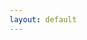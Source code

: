 ```yaml
---
layout: default
---
```

<script src="https://cdn.jsdelivr.net/npm/algoliasearch@5.29.0/dist/lite/builds/browser.umd.js" integrity="sha256-9bjIp+g5sHc0eN8sdDKhzQauBs20mxnuDpApe4C9Ctg=" crossorigin="anonymous"></script>
<script src="https://cdn.jsdelivr.net/npm/instantsearch.js@4.79.0/dist/instantsearch.production.min.js" integrity="sha256-FOU2owonNoOmNxF4I8jLR4D8w/vziYNi64GUN2boXRQ=" crossorigin="anonymous"></script>

<div>
    <div class="flex flex-col gap-2 py-4 lg:px-24">
        <div id="search-box"></div>
        <div id="search-poweredby" class=""></div>
    </div>
    <div id="hits" class="grid grid-cols-3 gap-4 py-8"></div>
</div>

<script>
const { liteClient: algoliasearch } = window['algoliasearch/lite'];
const searchClient = algoliasearch('SNYK0RFNCF', '5c4f681a01931daa54a1008a3429e684');
const { poweredBy } = instantsearch.widgets;

const makeHits = instantsearch.connectors.connectHits(
  function renderHits({ items, widgetParams }, isFirstRendering) {
    const container = document.getElementById(widgetParams.container);
    
    if (items.length > 0) {
        container.innerHTML = (items.map(item =>
            `<div class="md:col-span-1 col-span-3 card shadow-sm card-border flex flex-col h-full hover:shadow-xl p-4 bg-white">
                <div class="flex-1 flex flex-col">
                    <a href="${item.url}" class="flex-1 flex flex-col no-underline text-current">
                        <div class="card-body flex-1 flex flex-col">
                            <h2 class="text-2xl font-black">${item.title}</h2>
                            <p>Date added: ${new Date(item.date * 1000).toLocaleDateString('en-GB', {
                                day: 'numeric',
                                month: 'long',
                                year: 'numeric'
                              })}
                            </p>
                            <p>Category: ${item.categories}</p>
                            <div class="flex w-fit gap-2">
                                ${item.tags.map(
                                  (tag, _) =>
                                    `<span class="badge badge-secondary">${tag}</span>`
                                    )
                                    .join('')
                                }
                            </div>
                        </div>
                    </a>
                </div>
                <div class="card-actions px-4 mt-2">
                    <a class="badge flex items-center gap-1" href="{{ post.creator_url }}" target="_blank" rel="noopener">
                        posted by ${item.creator}
                        <svg xmlns="http://www.w3.org/2000/svg" class="w-3 h-3 inline" fill="none" viewBox="0 0 24 24" stroke="currentColor">
                          <path stroke-linecap="round" stroke-linejoin="round" stroke-width="2" d="M18 13v6a2 2 0 01-2 2H6a2 2 0 01-2-2V8a2 2 0 012-2h6m5-3h3m0 0v3m0-3L10 14" />
                        </svg>
                    </a>
                </div>
            </div>`
            )).join('');
        } else {
            container.innerHTML = `
              <div class="text-gray-500 text-center py-4 col-span-full">
                No items found.
              </div>
            `;
          }
  }
);

const search = instantsearch({
  indexName: '{{ site.algolia.index_name }}',
  searchClient,
});

search.addWidgets([
  makeHits({
    container: 'hits'
  }),

  instantsearch.widgets.searchBox({
    showReset: false,
    showSubmit: false,
    placeholder: "Search among {{ site.posts.size }} items",
    cssClasses: {
        root: 'SearchBoxInputRoot',
        input: 'SearchBoxInput'
    },
    container: '#search-box',
  }),

  instantsearch.widgets.poweredBy({
    container: '#search-poweredby',
  }),
]);

search.start();
</script>
